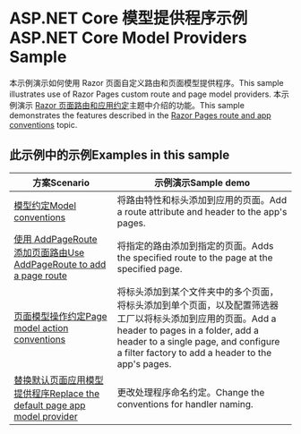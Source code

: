 # <a name="aspnet-core-model-providers-sample"></a><span data-ttu-id="d5a19-101">ASP.NET Core 模型提供程序示例</span><span class="sxs-lookup"><span data-stu-id="d5a19-101">ASP.NET Core Model Providers Sample</span></span>

<span data-ttu-id="d5a19-102">本示例演示如何使用 Razor 页面自定义路由和页面模型提供程序。</span><span class="sxs-lookup"><span data-stu-id="d5a19-102">This sample illustrates use of Razor Pages custom route and page model providers.</span></span> <span data-ttu-id="d5a19-103">本示例演示 [Razor 页面路由和应用约定](https://docs.microsoft.com/aspnet/core/razor-pages/razor-pages-convention-features)主题中介绍的功能。</span><span class="sxs-lookup"><span data-stu-id="d5a19-103">This sample demonstrates the features described in the [Razor Pages route and app conventions](https://docs.microsoft.com/aspnet/core/razor-pages/razor-pages-convention-features) topic.</span></span>

## <a name="examples-in-this-sample"></a><span data-ttu-id="d5a19-104">此示例中的示例</span><span class="sxs-lookup"><span data-stu-id="d5a19-104">Examples in this sample</span></span>

| <span data-ttu-id="d5a19-105">方案</span><span class="sxs-lookup"><span data-stu-id="d5a19-105">Scenario</span></span> | <span data-ttu-id="d5a19-106">示例演示</span><span class="sxs-lookup"><span data-stu-id="d5a19-106">Sample demo</span></span> |
| -------- | ----------- |
| [<span data-ttu-id="d5a19-107">模型约定</span><span class="sxs-lookup"><span data-stu-id="d5a19-107">Model conventions</span></span>](https://docs.microsoft.com/aspnet/core/razor-pages/razor-pages-conventions#model-conventions) | <span data-ttu-id="d5a19-108">将路由特性和标头添加到应用的页面。</span><span class="sxs-lookup"><span data-stu-id="d5a19-108">Add a route attribute and header to the app's pages.</span></span> |
| [<span data-ttu-id="d5a19-109">使用 AddPageRoute 添加页面路由</span><span class="sxs-lookup"><span data-stu-id="d5a19-109">Use AddPageRoute to add a page route</span></span>](https://docs.microsoft.com/aspnet/core/razor-pages/razor-pages-conventions#configure-a-page-route) | <span data-ttu-id="d5a19-110">将指定的路由添加到指定的页面。</span><span class="sxs-lookup"><span data-stu-id="d5a19-110">Adds the specified route to the page at the specified page.</span></span> |
| [<span data-ttu-id="d5a19-111">页面模型操作约定</span><span class="sxs-lookup"><span data-stu-id="d5a19-111">Page model action conventions</span></span>](https://docs.microsoft.com/aspnet/core/razor-pages/razor-pages-conventions#page-model-action-conventions) | <span data-ttu-id="d5a19-112">将标头添加到某个文件夹中的多个页面，将标头添加到单个页面，以及配置筛选器工厂以将标头添加到应用的页面。</span><span class="sxs-lookup"><span data-stu-id="d5a19-112">Add a header to pages in a folder, add a header to a single page, and configure a filter factory to add a header to the app's pages.</span></span> |
| [<span data-ttu-id="d5a19-113">替换默认页面应用模型提供程序</span><span class="sxs-lookup"><span data-stu-id="d5a19-113">Replace the default page app model provider</span></span>](https://docs.microsoft.com/aspnet/core/razor-pages/razor-pages-conventions#replace-the-default-page-app-model-provider) | <span data-ttu-id="d5a19-114">更改处理程序命名约定。</span><span class="sxs-lookup"><span data-stu-id="d5a19-114">Change the conventions for handler naming.</span></span> |
